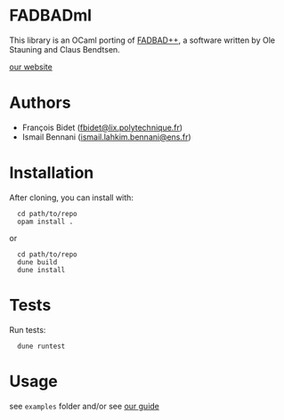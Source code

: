 # FADBADml

This library is an OCaml porting of [FADBAD++](http://www.fadbad.com), a software written by Ole Stauning and Claus Bendtsen.

[our website](https://fadbadml-dev.github.io/FADBADml/)

# Authors

- François Bidet (fbidet@lix.polytechnique.fr)
- Ismail Bennani (ismail.lahkim.bennani@ens.fr)

# Installation

After cloning, you can install with:

```
  cd path/to/repo
  opam install .
```

or 

```
  cd path/to/repo
  dune build
  dune install
```

# Tests

Run tests:
```
  dune runtest
```

# Usage

see `examples` folder and/or see [our guide](https://fadbadml-dev.github.io/FADBADml/#summary)
